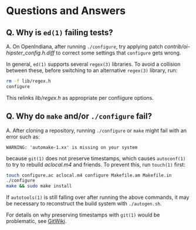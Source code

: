 # Questions and Answers

## Q. Why is `ed(1)` failing tests?

A. On OpenIndiana, after running `./configure`, try applying patch
_contrib/oi-hipster_config.h.diff_ to correct some settings that
`configure` gets wrong.

In general, `ed(1)` supports several `regex(3)` libraries. To avoid a
collision between these, before switching to an alternative `regex(3)`
library, run:

```bash
rm -f lib/regex.h
configure
```

This relinks _lib/regex.h_ as appropriate per confiigure options.

## Q. Why do `make` and/or `./configure` fail?

A. After cloning a repository, running `./configure` or `make` might
   fail with an error such as:

```
WARNING: 'automake-1.xx' is missing on your system
```

because `git(1)` does not preserve timestamps, which causes
`autoconf(1)` to try to rebuild _aclocal.m4_ and friends. To prevent
this, run `touch(1)` first:

```bash
touch configure.ac aclocal.m4 configure Makefile.am Makefile.in
./configure
make && sudo make install
```

If `autotools(1)` is still falling over after running the above commands,
it may be necessary to reconstruct the build system with `./autogen.sh`.

For details on why preserving timestamps with `git(1)` would be
problematic, see
[GitWiki](https://git.wiki.kernel.org/index.php/Git_FAQ#Why_isn.27t_Git_preserving_modification_time_on_files.3F).

